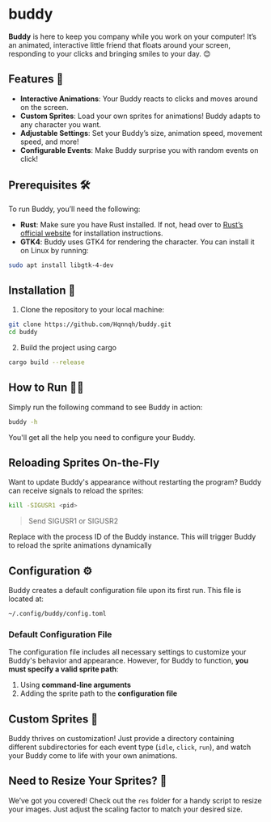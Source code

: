 # buddy

**Buddy** is here to keep you company while you work on your computer! It’s an animated, interactive little friend that floats around your screen, responding to your clicks and bringing smiles to your day. 😊

## Features 🌟
- **Interactive Animations**: Your Buddy reacts to clicks and moves around on the screen.
- **Custom Sprites**: Load your own sprites for animations! Buddy adapts to any character you want.
- **Adjustable Settings**: Set your Buddy’s size, animation speed, movement speed, and more!
- **Configurable Events**: Make Buddy surprise you with random events on click!

## Prerequisites 🛠️
To run Buddy, you’ll need the following:

- **Rust**: Make sure you have Rust installed. If not, head over to [Rust’s official website](https://www.rust-lang.org/tools/install) for installation instructions.
- **GTK4**: Buddy uses GTK4 for rendering the character. You can install it on Linux by running:

```bash
sudo apt install libgtk-4-dev
```

## Installation 🚀
1. Clone the repository to your local machine:

  ```bash
  git clone https://github.com/Hqnnqh/buddy.git
  cd buddy
  ```

2. Build the project using cargo
  ```bash
  cargo build --release
  ```

## How to Run 🏃‍♀️
Simply run the following command to see Buddy in action:

```bash
buddy -h
```
You'll get all the help you need to configure your Buddy.

## Reloading Sprites On-the-Fly
Want to update Buddy's appearance without restarting the program? Buddy can receive signals to reload the sprites:

```bash
kill -SIGUSR1 <pid>
```
> Send SIGUSR1 or SIGUSR2

Replace <pid> with the process ID of the Buddy instance. This will trigger Buddy to reload the sprite animations dynamically

## Configuration ⚙️
Buddy creates a default configuration file upon its first run. This file is located at:

```bash
~/.config/buddy/config.toml
```

### Default Configuration File
The configuration file includes all necessary settings to customize your Buddy's behavior and appearance. However, for Buddy to function, **you must specify a valid sprite path**:
1. Using **command-line arguments**
2. Adding the sprite path to the **configuration file**

## Custom Sprites 🎨

Buddy thrives on customization! Just provide a directory containing different subdirectories for each event type (`idle`, `click`, `run`), and watch your Buddy come to life with your own animations.

## Need to Resize Your Sprites? 🔧

We’ve got you covered! Check out the `res` folder for a handy script to resize your images. Just adjust the scaling factor to match your desired size.
